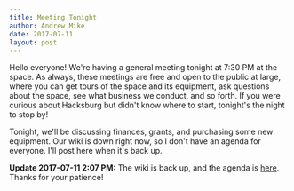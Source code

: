 ```yaml
---
title: Meeting Tonight
author: Andrew Mike
date: 2017-07-11
layout: post
---
```


Hello everyone!  We're having a general meeting tonight at 7:30 PM at the space. As always, these meetings are free and open to the public at large, where you can get tours of the space and its equipment, ask questions about the space, see what business we conduct, and so forth. If you were curious about Hacksburg but didn't know where to start, tonight's the night to stop by!

Tonight, we'll be discussing finances, grants, and purchasing some new equipment. Our wiki is down right now, so I don't have an agenda for everyone. I'll post here when it's back up.

**Update 2017-07-11 2:07 PM:**  The wiki is back up, and the agenda is [here](https://wiki.hacksburg.org/meetings:2017-07-11_general_meeting). Thanks for your patience!
